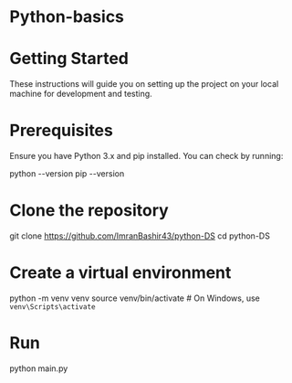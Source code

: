 # Python-basics

# Getting Started
 These instructions will guide you on setting up the project on your local machine for development and testing.

# Prerequisites
  Ensure you have Python 3.x and pip installed. You can check by running:

  python --version
  pip --version

# Clone the repository
  
  git clone https://github.com/ImranBashir43/python-DS
  cd python-DS

# Create a virtual environment

python -m venv venv
source venv/bin/activate  # On Windows, use `venv\Scripts\activate`

# Run
python main.py


